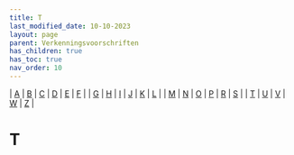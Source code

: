 ```yaml
---
title: T
last_modified_date: 10-10-2023
layout: page
parent: Verkenningsvoorschriften
has_children: true
has_toc: true
nav_order: 10
---
```


| [A](../A/A.html) | [B](../B/B.html) | [C](../C/C.html) | [D](../D/D.html) | [E](../E/E.html) | [F](../F/F.html) |
| [G](../G/G.html) | [H](../H/H.html) | [I](../I/I.html) | [J](../J/J.html) | [K](../K/K.html) | [L](../L/L.html) |
| [M](../M/M.html) | [N](../N/N.html) | [O](../O/O.html) | [P](../P/P.html) | [R](../R/R.html) | [S](../S/S.html) |
| [T](../T/T.html) | [U](../U/U.html) | [V](../V/V.html) | [W](../W/W.html) | [Z](../Z/Z.html) |

T
=

<!--

|     |     |     |     |     |
| --- | --- | --- | --- | --- |

| [![](Talud/vv_0311_125x100.jpg)](Talud/Talud.html)<br>[Talud](Talud/Talud.html)
| [![](../B/Bebouwing/vv_0271_125x100.jpg)](Tank/Tank.html)<br>[Tank](Tank/Tank.html)
| [![](Tankbaan/tankbaan_125x100.bmp)](Tankbaan/Tankbaan.html)<br>[Tankbaan](Tankbaan/Tankbaan.html)
| [![](Tankstation/tankstation_125x100.jpg)](Tankstation/Tankstation.html)<br>[Tankstation](Tankstation/Tankstation.html)
| [![](Toren/vv_0151_125x100.jpg)](Telecommunicatietoren/Telecommunicatietoren.html)<br>[Telecommunicatietoren](Telecommunicatietoren/Telecommunicatietoren.html)
| [![](Toren/vv_0109_125x100.jpg)](Televisietoren/Televisietoren.html)<br>[Televisietoren](Televisietoren/Televisietoren.html)
| [![](../../images/foto-niet-beschikbaar.jpg)](Tennishal/Tennishal.html)<br>[Tennishal](Tennishal/Tennishal.html)
| [![](Tennispark/Tennispark_125x100.bmp)](Tennispark/Tennispark.html)<br>[Tennispark](Tennispark/Tennispark.html)
| [![](Terp/Terp_125x100.bmp)](Terp/Terp.html)<br>[Terp, Wierde](Terp/Terp.html)
| [![](../O/Object/vv_0543_125x100.jpg)](Terrein/Terrein.html)<br>[Terrein](Terrein/Terrein.html)
Territoriale_Zee
Themapark
| [![](Toegangsweg/vv_0542_125x100.jpg)](Toegangsweg/Toegangsweg.html)<br>[Toegangsweg](Toegangsweg/Toegangsweg.html)
Toeristische_Spoorweg
| [![](Tol/tol_125x100.bmp)](Tol/Tol.html)<br>[Tol](Tol/Tol.html)
| [![](../../images/foto-niet-beschikbaar.jpg)](../V/Verkenning_van_toponiemen/Verkenning_van_toponiemen.html)<br>[Verkenning van toponiemen](../V/Verkenning_van_toponiemen/Verkenning_van_toponiemen.html)
| [![](Toren/vv_0151_125x100.jpg)](Toren/Toren.html)<br>[Toren](Toren/Toren.html)
| [![](../../images/foto-niet-beschikbaar.jpg)](Trace-afstand/Trace-afstand.html)<br>[Trace-afstand](Trace-afstand/Trace-afstand.html)
| [![](Tramroute/vv_0495_125x100.jpg)](Tramroute/Tramroute.html)<br>[Tramroute](Tramroute/Tramroute.html)
| [![](Transformatorstation/Transformator-station_125x100.bmp)](Transformatorstation/Transformatorstation.html)<br>[Transformatorstation](Transformatorstation/Transformatorstation.html)
| [![](Trap/vv_0512_125x100.jpg)](Trap/Trap.html)<br>[Trap](Trap/Trap.html)
Niet hier: keyword| [![](../S/Stapmolen/Tredmolen_125x100.jpg)](../S/Stapmolen/Stapmolen.html)<br>[Stapmolen (Tredmolen)](../S/Stapmolen/Stapmolen.html)
| [![](../S/Spoorbaan/vv_0083_125x100.jpg)](Treinstation/Treinstation.html)<br>[Treinstation](Treinstation/Treinstation.html)
| [![](Tribune/Tribune_125x100.bmp)](Tribune/Tribune.html)<br>[Tribune](Tribune/Tribune.html)
| [![](../B/Bebouwd_gebied/vv_0619_125x100.jpg)](Trottoir/Trottoir.html)<br>[Trottoir](Trottoir/Trottoir.html)
Tjasker
| [![](Tuincentrum/Tuincentrum_125x100.bmp)](Tuincentrum/Tuincentrum.html)<br>[Tuincentrum](Tuincentrum/Tuincentrum.html)
| [![](Tuindorp/Tuindorp_125x100.bmp)](Tuindorp/Tuindorp.html)<br>[Tuindorp](Tuindorp/Tuindorp.html)
| [![](Tunnel/tunnel_125x100.jpg)](Tunnel/Tunnel.html)<br>[Tunnel](Tunnel/Tunnel.html)

-->
